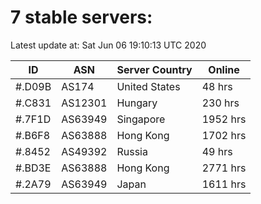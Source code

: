 # 7 stable servers:

Latest update at: Sat Jun 06 19:10:13 UTC 2020

| ID | ASN | Server Country | Online |
| -- | --- | -------------- | ------ |
| #.D09B | AS174 | United States | 48 hrs |
| #.C831 | AS12301 | Hungary | 230 hrs |
| #.7F1D | AS63949 | Singapore | 1952 hrs |
| #.B6F8 | AS63888 | Hong Kong | 1702 hrs |
| #.8452 | AS49392 | Russia | 49 hrs |
| #.BD3E | AS63888 | Hong Kong | 2771 hrs |
| #.2A79 | AS63949 | Japan | 1611 hrs |

